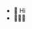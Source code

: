 - 👋 Hi
- 👀👀👀
<!---
koalkoal/koalkoal is a ✨ special ✨ repository because its `README.md` (this file) appears on your GitHub profile.
You can click the Preview link to take a look at your changes.
--->
